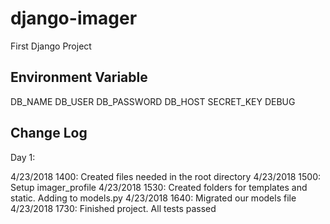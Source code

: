 # django-imager
First Django Project

## Environment Variable

DB_NAME
DB_USER
DB_PASSWORD
DB_HOST
SECRET_KEY
DEBUG

## Change Log

Day 1:

4/23/2018 1400: Created files needed in the root directory
4/23/2018 1500: Setup imager_profile
4/23/2018 1530: Created folders for templates and static. Adding to models.py
4/23/2018 1640: Migrated our models file
4/23/2018 1730: Finished project. All tests passed
